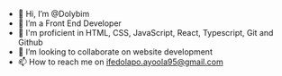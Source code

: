 - 👋 Hi, I’m @Dolybim
- 👀 I’m a Front End Developer
- 🌱 I'm proficient in HTML, CSS, JavaScript, React, Typescript, Git and Github
- 💞️ I’m looking to collaborate on website development
- 📫 How to reach me on ifedolapo.ayoola95@gmail.com

<!---
Dolybim/Dolybim is a ✨ special ✨ repository because its `README.md` (this file) appears on your GitHub profile.
You can click the Preview link to take a look at your changes.
--->
